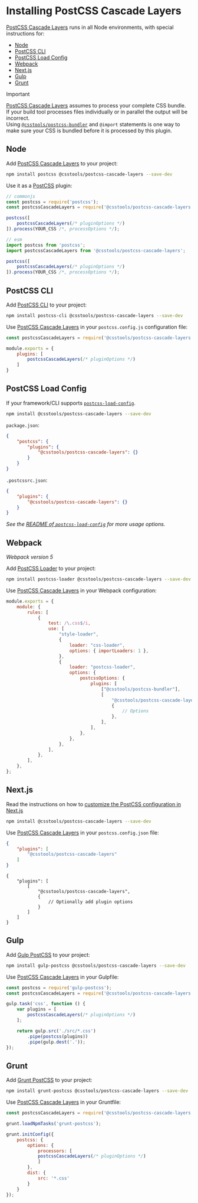 # Installing PostCSS Cascade Layers

[PostCSS Cascade Layers] runs in all Node environments, with special instructions for:

- [Node](#node)
- [PostCSS CLI](#postcss-cli)
- [PostCSS Load Config](#postcss-load-config)
- [Webpack](#webpack)
- [Next.js](#nextjs)
- [Gulp](#gulp)
- [Grunt](#grunt)

> [!IMPORTANT]
> [PostCSS Cascade Layers] assumes to process your complete CSS bundle.<br>If your build tool processes files individually or in parallel the output will be incorrect.<br>Using [`@csstools/postcss-bundler`](https://github.com/csstools/postcss-plugins/tree/main/plugin-packs/postcss-bundler) and `@import` statements is one way to make sure your CSS is bundled before it is processed by this plugin.


## Node

Add [PostCSS Cascade Layers] to your project:

```bash
npm install postcss @csstools/postcss-cascade-layers --save-dev
```

Use it as a [PostCSS] plugin:

```js
// commonjs
const postcss = require('postcss');
const postcssCascadeLayers = require('@csstools/postcss-cascade-layers');

postcss([
	postcssCascadeLayers(/* pluginOptions */)
]).process(YOUR_CSS /*, processOptions */);
```

```js
// esm
import postcss from 'postcss';
import postcssCascadeLayers from '@csstools/postcss-cascade-layers';

postcss([
	postcssCascadeLayers(/* pluginOptions */)
]).process(YOUR_CSS /*, processOptions */);
```

## PostCSS CLI

Add [PostCSS CLI] to your project:

```bash
npm install postcss-cli @csstools/postcss-cascade-layers --save-dev
```

Use [PostCSS Cascade Layers] in your `postcss.config.js` configuration file:

```js
const postcssCascadeLayers = require('@csstools/postcss-cascade-layers');

module.exports = {
	plugins: [
		postcssCascadeLayers(/* pluginOptions */)
	]
}
```

## PostCSS Load Config

If your framework/CLI supports [`postcss-load-config`](https://github.com/postcss/postcss-load-config).

```bash
npm install @csstools/postcss-cascade-layers --save-dev
```

`package.json`:

```json
{
	"postcss": {
		"plugins": {
			"@csstools/postcss-cascade-layers": {}
		}
	}
}
```

`.postcssrc.json`:

```json
{
	"plugins": {
		"@csstools/postcss-cascade-layers": {}
	}
}
```

_See the [README of `postcss-load-config`](https://github.com/postcss/postcss-load-config#usage) for more usage options._

## Webpack

_Webpack version 5_

Add [PostCSS Loader] to your project:

```bash
npm install postcss-loader @csstools/postcss-cascade-layers --save-dev
```

Use [PostCSS Cascade Layers] in your Webpack configuration:

```js
module.exports = {
	module: {
		rules: [
			{
				test: /\.css$/i,
				use: [
					"style-loader",
					{
						loader: "css-loader",
						options: { importLoaders: 1 },
					},
					{
						loader: "postcss-loader",
						options: {
							postcssOptions: {
								plugins: [
									["@csstools/postcss-bundler"],
									[
										"@csstools/postcss-cascade-layers",
										{
											// Options
										},
									],
								],
							},
						},
					},
				],
			},
		],
	},
};
```

## Next.js

Read the instructions on how to [customize the PostCSS configuration in Next.js](https://nextjs.org/docs/advanced-features/customizing-postcss-config)

```bash
npm install @csstools/postcss-cascade-layers --save-dev
```

Use [PostCSS Cascade Layers] in your `postcss.config.json` file:

```json
{
	"plugins": [
		"@csstools/postcss-cascade-layers"
	]
}
```

```json5
{
	"plugins": [
		[
			"@csstools/postcss-cascade-layers",
			{
				// Optionally add plugin options
			}
		]
	]
}
```

## Gulp

Add [Gulp PostCSS] to your project:

```bash
npm install gulp-postcss @csstools/postcss-cascade-layers --save-dev
```

Use [PostCSS Cascade Layers] in your Gulpfile:

```js
const postcss = require('gulp-postcss');
const postcssCascadeLayers = require('@csstools/postcss-cascade-layers');

gulp.task('css', function () {
	var plugins = [
		postcssCascadeLayers(/* pluginOptions */)
	];

	return gulp.src('./src/*.css')
		.pipe(postcss(plugins))
		.pipe(gulp.dest('.'));
});
```

## Grunt

Add [Grunt PostCSS] to your project:

```bash
npm install grunt-postcss @csstools/postcss-cascade-layers --save-dev
```

Use [PostCSS Cascade Layers] in your Gruntfile:

```js
const postcssCascadeLayers = require('@csstools/postcss-cascade-layers');

grunt.loadNpmTasks('grunt-postcss');

grunt.initConfig({
	postcss: {
		options: {
			processors: [
			postcssCascadeLayers(/* pluginOptions */)
			]
		},
		dist: {
			src: '*.css'
		}
	}
});
```

[Gulp PostCSS]: https://github.com/postcss/gulp-postcss
[Grunt PostCSS]: https://github.com/nDmitry/grunt-postcss
[PostCSS]: https://github.com/postcss/postcss
[PostCSS CLI]: https://github.com/postcss/postcss-cli
[PostCSS Loader]: https://github.com/postcss/postcss-loader
[PostCSS Cascade Layers]: https://github.com/csstools/postcss-plugins/tree/main/plugins/postcss-cascade-layers
[Next.js]: https://nextjs.org
